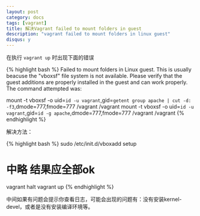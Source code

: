 ```yaml
---
layout: post
category: docs
tags: [vagrant]
title: 解决Vagrant failed to mount folders in guest
description: "vagrant failed to mount folders in linux guest"
disqus: y
---
```


在执行 ```vagrant up``` 时出现下面的错误

{% highlight bash %}
Failed to mount folders in Linux guest. This is usually beacuse
the "vboxsf" file system is not available. Please verify that
the guest additions are properly installed in the guest and
can work properly. The command attempted was:

mount -t vboxsf -o uid=`id -u vagrant`,gid=`getent group apache | cut -d: -f3`,dmode=777,fmode=777 /vagrant /vagrant
mount -t vboxsf -o uid=`id -u vagrant`,gid=`id -g apache`,dmode=777,fmode=777 /vagrant /vagrant
{% endhighlight %}

解决方法：

{% highlight bash %}
sudo /etc/init.d/vboxadd setup
# 中略 结果应全部ok
vagrant halt
vagrant up
{% endhighlight %}

中间如果有问题会提示你查看日志，可能会出现的问题有：没有安装kernel-devel，或者是没有安装编译环境等。

